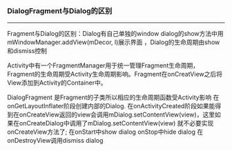 ### DialogFragment与Dialog的区别

---

Fragment与Dialog的区别：Dialog有自己单独的window  dialog的show方法中用mWindowManager.addView(mDecor, l)展示界面 ，Dialog的生命周期由show 和dismiss控制

 Activity中有一个FragmentManager用于统一管理Fragment生命周期，Fragment的生命周期受Activity生命周期影响。Fragment在onCreatView之后将View添加到Activity的Container中。



DialogFragment 是Fragment的子类所以相应的生命周期函数受Activity影响  在onGetLayoutInflater阶段创建内部的Dialog. 在onActivityCreated阶段如果能得到在onCreateView返回的view会调用mDialog.setContentView(view)，这里如果在onCreateDialog中调用了mDialog.setContentView(view) 就不必要实现onCreateView方法了;  在onStart中show dialog onStop中hide dialog  在onDestroyView调用dismiss dialog